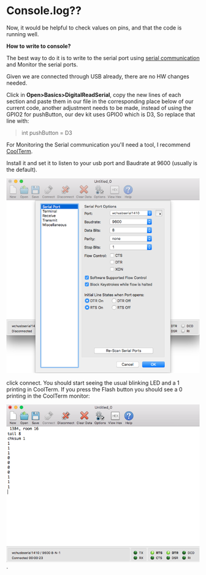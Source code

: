 # Console.log??

Now, it would be helpful to check values on pins, and that the code is running well.

**How to write to console?**

The best way to do it is to write to the serial port using [serial communication](https://en.wikipedia.org/wiki/Serial_communication) and Monitor the serial ports.

Given we are connected through USB already, there are no HW changes needed.

Click in **Open>Basics>DigitalReadSerial**, copy the new lines of each section and paste them in our file in the corresponding place below of our current code, another adjustment needs to be made, instead of using the GPIO2 for pushButton, our dev kit uses GPIO0 which is D3, So replace that line with:

> int pushButton = D3

For Monitoring the Serial communication you'll need a tool, I recommend [CoolTerm](http://freeware.the-meiers.org/).

Install it and set it to listen to your usb port and Baudrate at 9600 (usually is the default).

![usually is the default](https://raw.githubusercontent.com/felixbanguera/iot-medellin-nodemcu-blynk-1/step_5/assets/images/coolterm_config.png)

click connect. You should start seeing the usual blinking LED and a 1 printing in CoolTerm. If you press the Flash button you should see a 0 printing in the CoolTerm monitor: 

![monitor](https://raw.githubusercontent.com/felixbanguera/iot-medellin-nodemcu-blynk-1/step_5/assets/images/serial_out_1.png).
